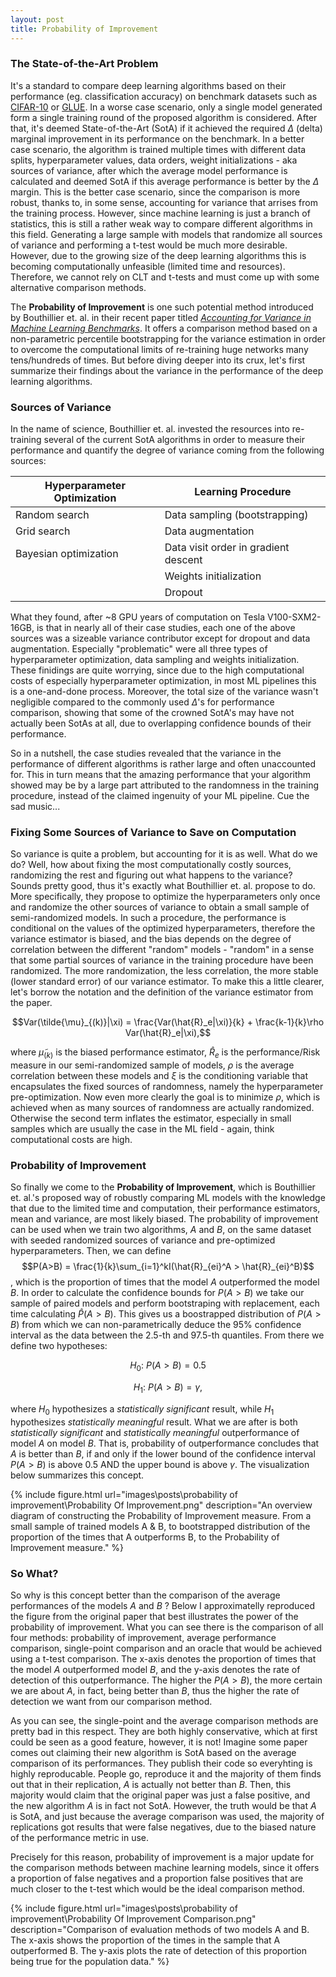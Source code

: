 ```yaml
---
layout: post
title: Probability of Improvement
---
```


### The State-of-the-Art Problem
It's a standard to compare deep learning algorithms based on their performance (eg. classification accuracy) on benchmark datasets such as [CIFAR-10](https://www.cs.toronto.edu/~kriz/cifar.html) or [GLUE](https://gluebenchmark.com/). In a worse case scenario, only a single model generated form a single training round of the proposed algorithm is considered. After that, it's deemed State-of-the-Art (SotA) if it achieved the required $\Delta$ (delta) marginal improvement in its performance on the benchmark. In a better case scenario, the algorithm is trained multiple times with different data splits, hyperparameter values, data orders, weight initializations - aka sources of variance, after which the average model performance is calculated and deemed SotA if this average performance is better by the $\Delta$ margin. This is the better case scenario, since the comparison is more robust, thanks to, in some sense, accounting for variance that arrises from the training process. However, since machine learning is just a branch of statistics, this is still a rather weak way to compare different algorithms in this field. Generating a large sample with models that randomize all sources of variance and performing a t-test would be much more desirable. However, due to the growing size of the deep learning algorithms this is becoming computationally unfeasible (limited time and resources). Therefore, we cannot rely on CLT and t-tests and must come up with some alternative comparison methods. 

The **Probability of Improvement** is one such potential method introduced by Bouthillier et. al. in their recent paper titled [_Accounting for Variance in Machine Learning Benchmarks_](https://arxiv.org/pdf/2103.03098.pdf). It offers a comparison method based on a non-parametric percentile bootstrapping for the variance estimation in order to overcome the computational limits of re-training huge networks many tens/hundreds of times. But before diving deeper into its crux, let's first summarize their findings about the variance in the performance of the deep learning algorithms.

### Sources of Variance
In the name of science, Bouthillier et. al. invested the resources into re-training several of the current SotA algorithms in order to measure their performance and quantify the degree of variance coming from the following sources:

| Hyperparameter Optimization | Learning Procedure                   |
|-----------------------------|--------------------------------------|
| Random search               | Data sampling (bootstrapping)        |
| Grid search                 | Data augmentation                    |
| Bayesian optimization       | Data visit order in gradient descent |
|                             | Weights initialization               |
|                             | Dropout                              |

What they found, after ~8 GPU years of computation on Tesla V100-SXM2-16GB, is that in nearly all of their case studies, each one of the above sources was a sizeable variance contributor except for dropout and data augmentation. Especially "problematic" were all three types of hyperparameter optimization, data sampling and weights initialization. These finidings are quite worrying, since due to the high computational costs of especially hyperparameter optimization, in most ML pipelines this is a one-and-done process. Moreover, the total size of the variance wasn't negligible compared to the commonly used $\Delta$'s for performance comparison, showing that some of the crowned SotA's may have not actually been SotAs at all, due to overlapping confidence bounds of their performance. 

So in a nutshell, the case studies revealed that the variance in the performance of different algorithms is rather large and often unaccounted for. This in turn means that the amazing performance that your algorithm showed may be by a large part attributed to the randomness in the training procedure, instead of the claimed ingenuity of your ML pipeline. Cue the sad music...

### Fixing Some Sources of Variance to Save on Computation
So variance is quite a problem, but accounting for it is as well. What do we do? Well, how about fixing the most computationally costly sources, randomizing the rest and figuring out what happens to the variance? Sounds pretty good, thus it's exactly what Bouthillier et. al. propose to do. More specifically, they propose to optimize the hyperparameters only once and randomize the other sources of variance to obtain a small sample of semi-randomized models. In such a procedure, the performance is conditional on the values of the optimized hyperparameters, therefore the variance estimator is biased, and the bias depends on the degree of correlation between the different "random" models - "random" in a sense that some partial sources of variance in the training procedure have been randomized. The more randomization, the less correlation, the more stable (lower standard error) of our variance estimator. To make this a little clearer, let's borrow the notation and the definition of the variance estimator from the paper.

$$Var(\tilde{\mu}_{(k)}|\xi) = \frac{Var(\hat{R}_e|\xi)}{k} + \frac{k-1}{k}\rho Var(\hat{R}_e|\xi),$$

where $\tilde{\mu}_{(k)}$ is the biased performance estimator, $\hat{R}_e$ is the performance/Risk measure in our semi-randomized sample of models, $\rho$ is the average correlation between these models and $\xi$ is the conditioning variable that encapsulates the fixed sources of randomness, namely the hyperparameter pre-optimization. Now even more clearly the goal is to minimize $\rho$, which is achieved when as many sources of randomness are actually randomized. Otherwise the second term inflates the estimator, especially in small samples which are usually the case in the ML field - again, think computational costs are high.


### Probability of Improvement
So finally we come to the **Probability of Improvement**, which is Bouthillier et. al.'s proposed way of robustly comparing ML models with the knowledge that due to the limited time and computation, their performance estimators, mean and variance, are most likely biased. The probability of improvement can be used when we train two algorithms, $A$ and $B$, on the same dataset with seeded randomized sources of variance and pre-optimized hyperparameters. Then, we can define $$P(A>B) = \frac{1}{k}\sum_{i=1}^kI(\hat{R}_{ei}^A > \hat{R}_{ei}^B)$$, which is the proportion of times that the model $A$ outperformed the model $B$. In order to calculate the confidence bounds for $P(A>B)$ we take our sample of paired models and perform bootstraping with replacement, each time calculating $\hat{P}(A>B)$. This gives us a boostrapped distribution of $P(A>B)$ from which we can non-parametrically deduce the 95% confidence interval as the data between the 2.5-th and 97.5-th quantiles. From there we define two hypotheses:

$$H_0: \: P(A>B) = 0.5$$

$$H_1: \: P(A>B) = \gamma,$$

where $H_0$ hypothesizes a *statistically significant* result, while $H_1$ hypothesizes *statistically meaningful* result. What we are after is both *statistically significant* and *statistically meaningful* outperformance of model $A$ on model $B$. That is, probability of outperformance concludes that $A$ is better than $B$,  if and only if the lower bound of the confidence interval $P(A>B)$ is above 0.5 AND the upper bound is above $\gamma$. The visualization below summarizes this concept.

{% include figure.html url="images\posts\probability of improvement\Probability Of Improvement.png" description="An overview diagram of constructing the Probability of Improvement measure. From a small sample of trained models A & B, to bootstrapped distribution of the proportion of the times that A outperforms B, to the Probability of Improvement measure." %}

### So What?
So why is this concept better than the comparison of the average performances of the models $A$ and $B$ ? Below I approximatelly reproduced the figure from the original paper that best illustrates the power of the probability of improvement. What you can see there is the comparison of all four methods: probability of improvement, average performance comparison, single-point comparison and an oracle that would be achieved using a t-test comparison. The x-axis denotes the proportion of times that the model $A$ outperformed model $B$, and the y-axis denotes the rate of detection of this outperformance. The higher the $P(A>B)$, the more certain we are about $A$, in fact, being better than $B$, thus the higher the rate of detection we want from our comparison method.

As you can see, the single-point and the average comparison methods are pretty bad in this respect. They are both highly conservative, which at first could be seen as a good feature, however, it is not! Imagine some paper comes out claiming their new algorithm is SotA based on the average comparison of its performances. They publish their code so everyhting is highly reproducable. People go, reproduce it and the majority of them finds out that in their replication, $A$ is actually not better than $B$. Then, this majority would claim that the original paper was just a false positive, and the new algorithm $A$ is in fact not SotA. However, the truth would be that $A$ is SotA, and just because the average comparison was used, the majority of replications got results that were false negatives, due to the biased nature of the performance metric in use.

Precisely for this reason, probability of improvement is a major update for the comparison methods between machine learning models, since it offers a proportion of false negatives and a proportion false positives that are much closer to the t-test which would be the ideal comparison method.

{% include figure.html url="images\posts\probability of improvement\Probability Of Improvement Comparison.png" description="Comparison of evaluation methods of two models A and B. The x-axis shows the proportion of the times in the sample that A outperformed B. The y-axis plots the rate of detection of this proportion being true for the population data." %}